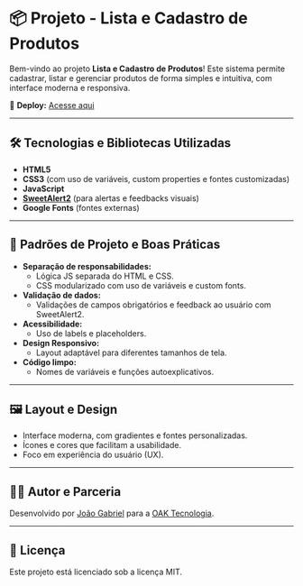 # 📦 Projeto - Lista e Cadastro de Produtos

Bem-vindo ao projeto **Lista e Cadastro de Produtos**! Este sistema permite cadastrar, listar e gerenciar produtos de forma simples e intuitiva, com interface moderna e responsiva.

🔗 **Deploy:** [Acesse aqui](https://projeto-lista-e-cadastro-de-produto.vercel.app/)

---

## 🛠️ Tecnologias e Bibliotecas Utilizadas

- **HTML5**
- **CSS3** (com uso de variáveis, custom properties e fontes customizadas)
- **JavaScript**
- **[SweetAlert2](https://sweetalert2.github.io/)** (para alertas e feedbacks visuais)
- **Google Fonts** (fontes externas)

---

## 🧩 Padrões de Projeto e Boas Práticas

- **Separação de responsabilidades:**
  - Lógica JS separada do HTML e CSS.
  - CSS modularizado com uso de variáveis e custom fonts.
- **Validação de dados:**
  - Validações de campos obrigatórios e feedback ao usuário com SweetAlert2.
- **Acessibilidade:**
  - Uso de labels e placeholders.
- **Design Responsivo:**
  - Layout adaptável para diferentes tamanhos de tela.
- **Código limpo:**
  - Nomes de variáveis e funções autoexplicativos.

---

## 🖼️ Layout e Design

- Interface moderna, com gradientes e fontes personalizadas.
- Ícones e cores que facilitam a usabilidade.
- Foco em experiência do usuário (UX).

---

## 👨‍💻 Autor e Parceria

Desenvolvido por [João Gabriel](https://www.linkedin.com/in/joaogabrielrocha/) para a [OAK Tecnologia](https://www.oaktecnologia.com/).

---

## 📄 Licença

Este projeto está licenciado sob a licença MIT.
